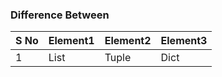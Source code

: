 ### Difference Between

| S No | Element1 | Element2 | Element3 |
|---|---|---|---|
| 1 | List | Tuple | Dict |
